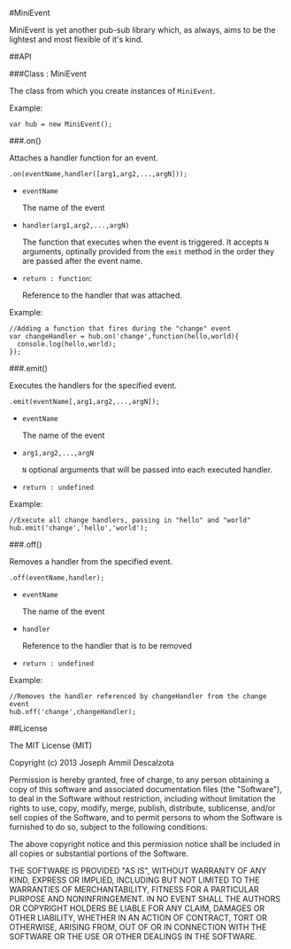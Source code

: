 #MiniEvent

MiniEvent is yet another pub-sub library which, as always, aims to be the lightest and most flexible of it's kind. 

##API

###Class : MiniEvent

The class from which you create instances of `MiniEvent`.

Example:

    var hub = new MiniEvent();


###.on()

Attaches a handler function for an event.

    .on(eventName,handler([arg1,arg2,...,argN]));

- `eventName`

  The name of the event

- `handler(arg1,arg2,...,argN)`

  The function that executes when the event is triggered. It accepts `N` arguments, optinally provided from the `emit` method in the order they are passed after the event name.

- `return : function`: 

  Reference to the handler that was attached.

Example:

    //Adding a function that fires during the "change" event
    var changeHandler = hub.on('change',function(hello,world){
      console.log(hello,world);
    });

###.emit()

Executes the handlers for the specified event.

    .emit(eventName[,arg1,arg2,...,argN]);

- `eventName`

  The name of the event

- `arg1,arg2,...,argN`

  `N` optional arguments that will be passed into each executed handler.

- `return : undefined`

Example:

    //Execute all change handlers, passing in "hello" and "world"
    hub.emit('change','hello','world');

###.off()

Removes a handler from the specified event.

    .off(eventName,handler);


- `eventName`

  The name of the event

- `handler`

  Reference to the handler that is to be removed

- `return : undefined`

Example:

    //Removes the handler referenced by changeHandler from the change event
    hub.off('change',changeHandler);

##License

The MIT License (MIT)

Copyright (c) 2013 Joseph Ammil Descalzota

Permission is hereby granted, free of charge, to any person obtaining a copy
of this software and associated documentation files (the "Software"), to deal
in the Software without restriction, including without limitation the rights
to use, copy, modify, merge, publish, distribute, sublicense, and/or sell
copies of the Software, and to permit persons to whom the Software is
furnished to do so, subject to the following conditions:

The above copyright notice and this permission notice shall be included in
all copies or substantial portions of the Software.

THE SOFTWARE IS PROVIDED "AS IS", WITHOUT WARRANTY OF ANY KIND, EXPRESS OR
IMPLIED, INCLUDING BUT NOT LIMITED TO THE WARRANTIES OF MERCHANTABILITY,
FITNESS FOR A PARTICULAR PURPOSE AND NONINFRINGEMENT. IN NO EVENT SHALL THE
AUTHORS OR COPYRIGHT HOLDERS BE LIABLE FOR ANY CLAIM, DAMAGES OR OTHER
LIABILITY, WHETHER IN AN ACTION OF CONTRACT, TORT OR OTHERWISE, ARISING FROM,
OUT OF OR IN CONNECTION WITH THE SOFTWARE OR THE USE OR OTHER DEALINGS IN
THE SOFTWARE.